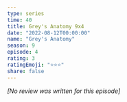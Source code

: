 ```yaml
---
type: series
time: 40
title: Grey's Anatomy 9x4
date: "2022-08-12T00:00:00"
name: "Grey's Anatomy"
season: 9
episode: 4
rating: 3
ratingEmoji: "⭐️⭐️⭐️"
share: false
---
```


*[No review was written for this episode]*